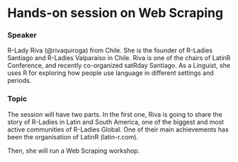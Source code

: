 # Hands-on session on Web Scraping

### Speaker

R-Lady Riva (@rivaquiroga) from Chile.
She is the founder of R-Ladies Santiago and R-Ladies Valparaíso in Chile. Riva is one of the chairs of LatinR Conference, 
and recently co-organized satRday Santiago. As a Linguist, she uses R for exploring how people use language in different 
settings and periods.

### Topic

The session will have two parts. In the first one, Riva is going to share the story of R-Ladies in Latin and South America, 
one of the biggest and most active communities of R-Ladies Global. One of their main achievements has been the organisation 
of LatinR (latin-r.com).

Then, she will run a Web Scraping workshop.
